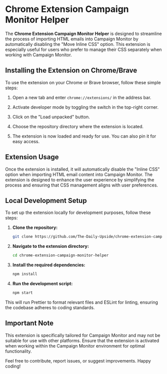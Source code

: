 # Chrome Extension Campaign Monitor Helper

The **Chrome Extension Campaign Monitor Helper** is designed to streamline the process of importing HTML emails into Campaign Monitor by automatically disabling the "Move Inline CSS" option. This extension is especially useful for users who prefer to manage their CSS separately when working with Campaign Monitor.

## Installing the Extension on Chrome/Brave

To use the extension on your Chrome or Brave browser, follow these simple steps:

1. Open a new tab and enter `chrome://extensions/` in the address bar.

2. Activate developer mode by toggling the switch in the top-right corner.

3. Click on the "Load unpacked" button.

4. Choose the repository directory where the extension is located.

5. The extension is now loaded and ready for use. You can also pin it for easy access.

## Extension Usage

Once the extension is installed, it will automatically disable the "Inline CSS" option when importing HTML email content into Campaign Monitor. The extension is designed to enhance the user experience by simplifying the process and ensuring that CSS management aligns with user preferences.

## Local Development Setup

To set up the extension locally for development purposes, follow these steps:

1. **Clone the repository:**

    ```bash
    git clone https://github.com/The-Daily-Upside/chrome-extension-campaign-monitor-helper.git
    ```

2. **Navigate to the extension directory:**

    ```bash
    cd chrome-extension-campaign-monitor-helper
    ```

3. **Install the required dependencies:**

    ```bash
    npm install
    ```

4. **Run the development script:**
    ```bash
    npm start
    ```

This will run Prettier to format relevant files and ESLint for linting, ensuring the codebase adheres to coding standards.

## Important Note

This extension is specifically tailored for Campaign Monitor and may not be suitable for use with other platforms. Ensure that the extension is activated when working within the Campaign Monitor environment for optimal functionality.

Feel free to contribute, report issues, or suggest improvements. Happy coding!
